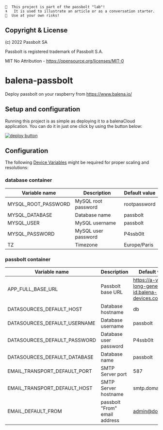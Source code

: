 ```
👩  This project is part of the passbolt "lab"!
⚗️   It is used to illustrate an article or as a conversation starter.
🧪  Use at your own risks!
```

## Copyright & License

(c) 2022 Passbolt SA

Passbolt is registered trademark of Passbolt S.A.

MIT No Attribution - https://opensource.org/licenses/MIT-0
# balena-passbolt

Deploy passbolt on your raspberry from https://www.balena.io/

## Setup and configuration

Running this project is as simple as deploying it to a balenaCloud application. You can do it in just one click by using the button below:

[![deploy button](https://balena.io/deploy.svg)](https://dashboard.balena-cloud.com/deploy?repoUrl=https://github.com/AnatomicJC/balena-passbolt&defaultDeviceType=raspberry-pi)

## Configuration

The following [Device Variables](https://www.balena.io/docs/learn/manage/variables/#variables) might be required for proper scaling and resolutions:

### database container

| Variable name       | Description         | Default value |
|---------------------|---------------------|---------------|
| MYSQL_ROOT_PASSWORD | MySQL root password | rootpassword  |
| MYSQL_DATABASE      | Database name       | passbolt      |
| MYSQL_USER          | MySQL username      | passbolt      |
| MYSQL_PASSWORD      | MySQL user password | P4ssb0lt      |
| TZ                  | Timezone            | Europe/Paris  |

### passbolt container

| Variable name                | Description                   | Default value                                        |
|------------------------------|-------------------------------|------------------------------------------------------|
| APP_FULL_BASE_URL            | Passbolt base URL             | https://a-very-long-generated-id.balena-devices.com/ |
| DATASOURCES_DEFAULT_HOST     | Database hostname             | db                                                   |
| DATASOURCES_DEFAULT_USERNAME | Database username             | passbolt                                             |
| DATASOURCES_DEFAULT_PASSWORD | Database user password        | P4ssb0lt                                             |
| DATASOURCES_DEFAULT_DATABASE | Database name                 | passbolt                                             |
| EMAIL_TRANSPORT_DEFAULT_PORT | SMTP Server port              | 587                                                  |
| EMAIL_TRANSPORT_DEFAULT_HOST | SMTP Server hostname          | smtp.domain.tld                                      |
| EMAIL_DEFAULT_FROM           | passbolt "From" email address | admin@domain.tld                                     |
